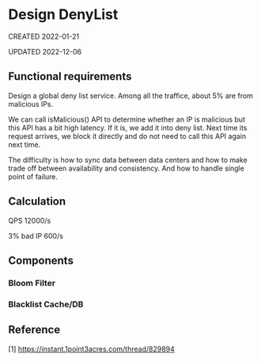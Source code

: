 # Design DenyList

CREATED 2022-01-21

UPDATED 2022-12-06

## Functional requirements

Design a global deny list service. Among all the traffice, about 5% are from malicious IPs.

We can call isMalicious() API to determine whether an IP is malicious but this API has a bit high latency. If it is, we add it into deny list. Next time its request arrives, we block it directly and do not need to call this API again next time.

The difficulty is how to sync data between data centers and how to make trade off between availability and consistency. And how to handle single point of failure.

## Calculation

QPS 12000/s

3% bad IP 600/s

## Components

### Bloom Filter

### Blacklist Cache/DB

## Reference

[1] <https://instant.1point3acres.com/thread/829894>

